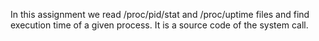 In this assignment we read /proc/pid/stat and /proc/uptime files and find execution time of a given process.  It is a source code of the system call.
